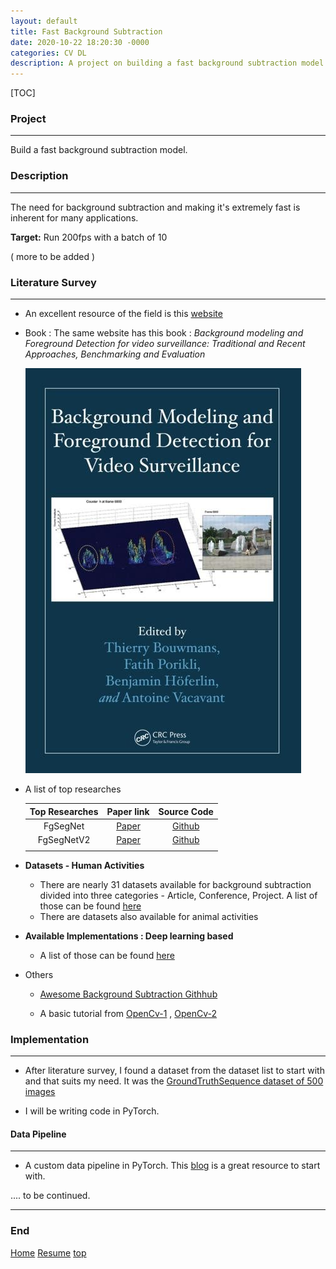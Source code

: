 ```yaml
---
layout: default
title: Fast Background Subtraction 
date: 2020-10-22 18:20:30 -0000
categories: CV DL 
description: A project on building a fast background subtraction model
---
```


[TOC]

### Project

------

Build a fast background  subtraction model. 



### Description

------

The need for background subtraction and making it's extremely fast is inherent for many applications.

**Target:** Run 200fps with a batch of 10  

( more to be added )

### Literature Survey

------

- An excellent resource of the field is this [website](https://sites.google.com/site/backgroundsubtraction/Home?authuser=0) 

- Book : The same website has this book : *Background modeling and Foreground Detection for video surveillance:  Traditional and Recent Approaches, Benchmarking and Evaluation* 

  ![img](Fast-Background%20Subtraction.assets/UFZH9xWn9jnoPB7pAeaZmvQnBEgC-jvO0Yf1Un3skphQZ695pxQm-XO_ZASVNMFWOxMBSRkLfXwVXK9HaiwKvdErt8zcyvqryaD6TYJGHvupSeuanA=w1280)

- A list of top researches

  | Top Researches |                          Paper link                          |                     Source Code                     |
  | :------------: | :----------------------------------------------------------: | :-------------------------------------------------: |
  |    FgSegNet    | [Paper](https://www.sciencedirect.com/science/article/abs/pii/S0167865518303702) |  [Github](https://github.com/lim-anggun/FgSegNet)   |
  |   FgSegNetV2   |          [Paper](https://arxiv.org/abs/1808.01477)           | [Github](https://github.com/lim-anggun/FgSegNet_v2) |
  |                |                                                              |                                                     |

- **Datasets - Human Activities** 
  - There are nearly 31 datasets available for background subtraction divided into three categories - Article, Conference, Project. A list of those can be found [here](https://sites.google.com/site/backgroundsubtraction/test-sequences/human-activities?authuser=0)
  - There are datasets also available for animal activities

- **Available Implementations : Deep learning based**

  - A list of those can be found [here](https://sites.google.com/site/backgroundsubtraction/test-sequences/human-activities?authuser=0)  

- Others

  - [Awesome Background Subtraction Githhub](https://github.com/murari023/awesome-background-subtraction/blob/master/README.md) 

  - A basic tutorial from [OpenCv-1](https://github.com/murari023/awesome-background-subtraction/blob/master/README.md) , [OpenCv-2](https://opencv-python-tutroals.readthedocs.io/en/latest/py_tutorials/py_video/py_bg_subtraction/py_bg_subtraction.html) 

    

### Implementation

------

- After literature survey, I found a dataset from the dataset list to start with and that suits my need. It was the [GroundTruthSequence dataset of 500 images](http://www.cs.cmu.edu/~yaser/new_backgroundsubtraction.htm) 

- I will be writing code in PyTorch.

#### Data Pipeline

------

- A custom data pipeline in PyTorch. This [blog](https://pytorch.org/tutorials/beginner/data_loading_tutorial.html) is a great resource to start with. 





.... to be continued. 

------

### End

[Home](https://rohitdavas.github.io/)  [Resume](https://rohitdavas.github.io/resume/Rohit_Kumar.pdf) [top](#Project)


